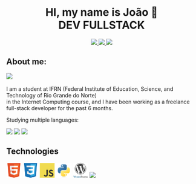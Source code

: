
<div id='title' align = center>
<h1>HI, my name is João 👋
<br>
 DEV FULLSTACK
</h1>
</div>

<p align="center">
 <a href="https://www.linkedin.com/in/jo%C3%A3o-vinicius-silva-dos-santos-65188b241/" target="_blank">
  <img src="https://img.shields.io/badge/LinkedIn-0077B5?style=for-the-badge&logo=linkedin&logoColor=white" />
 </a>
 <a href="mailto:joo.vinicius2005@gmail.com" target="_blank">
  <img src="https://img.shields.io/badge/-Gmail-%23333?style=for-the-badge&logo=gmail&logoColor=white" />
 </a>
 <a href="https://www.instagram.com/jovinjf/" target="_blank">
  <img src="https://img.shields.io/badge/Instagram-fe4164?style=for-the-badge&logo=instagram&logoColor=white" />
 </a> 
</p>

</div>



<h2>About me:</h2>
<div id= "aboutmeitems">
 
 <img src="https://media1.tenor.com/m/DimzPZMypFcAAAAd/laptop.gif">
 
<p>I am a student at IFRN (Federal Institute of Education, Science, and Technology of Rio Grande do Norte)<br> in the Internet Computing course, and I have been working as a freelance full-stack developer for the past 6 months.</p>

<p>Studying multiple languages:
<div id = "FLAGSICONS"  style = "color: white;">
<img src = "https://uploaddeimagens.com.br/images/004/722/255/original/estados-unidos.png?1706130993" width = 40px/></a>
<img src = "https://uploaddeimagens.com.br/images/004/722/257/original/franca.png?1706131176" height = 40px/>
<img src = "https://uploaddeimagens.com.br/images/004/722/258/original/espanha.png?1706131280" height = 40px/></p>
</div>


  
<h2 >Technologies</h2>
<div id = "iconsTech" >  
<img src = "https://raw.githubusercontent.com/devicons/devicon/master/icons/html5/html5-original.svg" height = 40px/>
<img src = "https://raw.githubusercontent.com/devicons/devicon/master/icons/css3/css3-original.svg" height = 40px/>
<img src = "https://raw.githubusercontent.com/devicons/devicon/master/icons/javascript/javascript-original.svg" height = 40px/>
<img src = "https://raw.githubusercontent.com/devicons/devicon/master/icons/python/python-original.svg" height = 40px/>
<img src = "https://raw.githubusercontent.com/devicons/devicon/master/icons/wordpress/wordpress-original.svg" height = 40px/>
<img src= "https://cdn-icons-png.flaticon.com/512/5968/5968705.png" height = 40px/>
</div>

</div>

